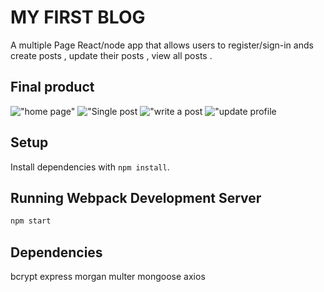 # MY FIRST BLOG
A multiple Page React/node app that allows users to register/sign-in ands create posts , update their posts , view all posts .

## Final product

!["home page"]()
!["Single post]()
!["write a post]()
!["update profile]()

## Setup

Install dependencies with `npm install`.

## Running Webpack Development Server

```sh
npm start
```
## Dependencies
  bcrypt
  express
  morgan
  multer
  mongoose
  axios


